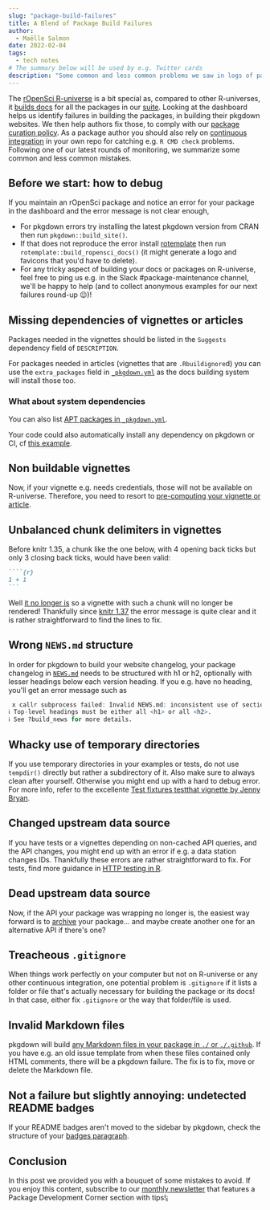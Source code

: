 ```yaml
---
slug: "package-build-failures"
title: A Blend of Package Build Failures
author:
  - Maëlle Salmon
date: 2022-02-04
tags:
  - tech notes
# The summary below will be used by e.g. Twitter cards
description: "Some common and less common problems we saw in logs of package and pkgdown website builds."
---
```


The [rOpenSci R-universe](https://ropensci.r-universe.dev/ui#builds) is a bit special as, compared to other R-universes, it [builds docs](/blog/2021/09/03/runiverse-docs/) for all the packages in our [suite](/packages).
Looking at the dashboard helps us identify failures in building the packages, in building their pkgdown websites.
We then help authors fix those, to comply with our [package curation policy](https://devguide.ropensci.org/curationpolicy.html).
As a package author you should also rely on [continuous integration](https://devdevguide.netlify.app/ci.html) in your own repo for catching e.g. `R CMD check` problems.
Following one of our latest rounds of monitoring, we summarize some common and less common mistakes.

## Before we start: how to debug

If you maintain an rOpenSci package and notice an error for your package in the dashboard and the error message is not clear enough,

* For pkgdown errors try installing the latest pkgdown version from CRAN then run `pkgdown::build_site()`.
* If that does not reproduce the error install [rotemplate](https://docs.ropensci.org/rotemplate/) then run `rotemplate::build_ropensci_docs()` (it might generate a logo and favicons that you'd have to delete).
* For any tricky aspect of building your docs or packages on R-universe, feel free to ping us e.g. in the Slack #package-maintenance channel, we'll be happy to help (and to collect anonymous examples for our next failures round-up :wink:)!


## Missing dependencies of vignettes or articles

Packages needed in the vignettes should be listed in the `Suggests` dependency field of `DESCRIPTION`.

For packages needed in articles (vignettes that are `.Rbuildignore`d) you can use the `extra_packages` field in [`_pkgdown.yml`](https://github.com/ropensci/weathercan/blob/bf667a694c54a04c70b51435c03a0139048e16fe/_pkgdown.yml#L2) as the docs building system will install those too.

### What about system dependencies

You can also list [APT packages in `_pkgdown.yml`](https://github.com/ropensci/virtuoso/blob/7693bf77d28f3f11efe00d597048fec946771e66/_pkgdown.yml#L4).

Your code could also automatically install any dependency on pkgdown or CI, cf [this example](https://github.com/ropensci/rdataretriever/pull/296/files).

## Non buildable vignettes

Now, if your vignette e.g. needs credentials, those will not be available on R-universe.
Therefore, you need to resort to [pre-computing your vignette or article](/blog/2019/12/08/precompute-vignettes/).

## Unbalanced chunk delimiters in vignettes

Before knitr 1.35, a chunk like the one below, with 4 opening back ticks but only 3 closing back ticks, would have been valid:

`````markdown
````{r}
1 + 1
```
`````

Well [it no longer is](https://yihui.org/en/2021/10/unbalanced-delimiters/) so a vignette with such a chunk will no longer be rendered!
Thankfully since [knitr 1.37](https://yihui.org/en/2022/01/knitr-news/#unbalanced-chunk-delimiters) the error message is quite clear and it is rather straightforward to find the lines to fix.

## Wrong `NEWS.md` structure

In order for pkgdown to build your website changelog, your package changelog in [`NEWS.md`](https://pkgdown.r-lib.org/reference/build_news.html) needs to be structured with h1 or h2, optionally with lesser headings below each version heading.
If you e.g. have no heading, you'll get an error message such as

```r
 x callr subprocess failed: Invalid NEWS.md: inconsistent use of section headings.
ℹ Top-level headings must be either all <h1> or all <h2>.
ℹ See ?build_news for more details. 
```

## Whacky use of temporary directories

If you use temporary directories in your examples or tests, do not use `tempdir()` directly but rather a subdirectory of it.
Also make sure to always clean after yourself. 
Otherwise you might end up with a hard to debug error.
For more info, refer to the excellente [Test fixtures testthat vignette by Jenny Bryan](https://testthat.r-lib.org/articles/test-fixtures.html).

## Changed upstream data source

If you have tests or a vignettes depending on non-cached API queries, and the API changes, you might end up with an error if e.g. a data station changes IDs.
Thankfully these errors are rather straightforward to fix.
For tests, find more guidance in [HTTP testing in R](https://books.ropensci.org/http-testing/).

## Dead upstream data source

Now, if the API your package was wrapping no longer is, the easiest way forward is to [archive](https://devguide.ropensci.org/curationpolicy.html#archivalguidance) your package... and maybe create another one for an alternative API if there's one?

## Treacheous `.gitignore`

When things work perfectly on your computer but not on R-universe or any other continuous integration, one potential problem is `.gitignore` if it lists a folder or file that's actually necessary for building the package or its docs!
In that case, either fix `.gitignore` or the way that folder/file is used.

## Invalid Markdown files

pkgdown will build [any Markdown files in your package in `./` or `./.github`](https://pkgdown.r-lib.org/reference/build_home.html).
If you have e.g. an old issue template from when these files contained only HTML comments, there will be a pkgdown failure.
The fix is to fix, move or delete the Markdown file.

## Not a failure but slightly annoying: undetected README badges

If your README badges aren't moved to the sidebar by pkgdown, check the structure of your [badges paragraph](https://pkgdown.r-lib.org/reference/build_home.html#dev-badges).

## Conclusion

In this post we provided you with a bouquet of some mistakes to avoid.
If you enjoy this content, subscribe to our [monthly newsletter](/news) that features a Package Development Corner section with tips!¡ 